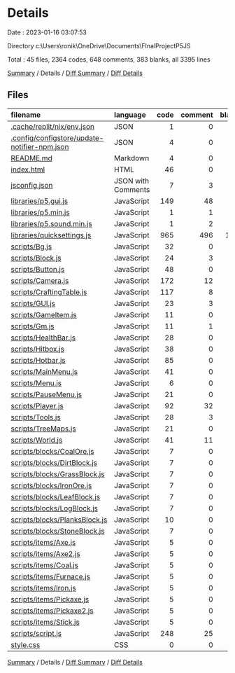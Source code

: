 # Details

Date : 2023-01-16 03:07:53

Directory c:\\Users\\ronik\\OneDrive\\Documents\\FInalProjectP5JS

Total : 45 files,  2364 codes, 648 comments, 383 blanks, all 3395 lines

[Summary](results.md) / Details / [Diff Summary](diff.md) / [Diff Details](diff-details.md)

## Files
| filename | language | code | comment | blank | total |
| :--- | :--- | ---: | ---: | ---: | ---: |
| [.cache/replit/nix/env.json](/.cache/replit/nix/env.json) | JSON | 1 | 0 | 0 | 1 |
| [.config/configstore/update-notifier-npm.json](/.config/configstore/update-notifier-npm.json) | JSON | 4 | 0 | 0 | 4 |
| [README.md](/README.md) | Markdown | 4 | 0 | 6 | 10 |
| [index.html](/index.html) | HTML | 46 | 0 | 0 | 46 |
| [jsconfig.json](/jsconfig.json) | JSON with Comments | 7 | 3 | 0 | 10 |
| [libraries/p5.gui.js](/libraries/p5.gui.js) | JavaScript | 149 | 48 | 55 | 252 |
| [libraries/p5.min.js](/libraries/p5.min.js) | JavaScript | 1 | 1 | 0 | 2 |
| [libraries/p5.sound.min.js](/libraries/p5.sound.min.js) | JavaScript | 1 | 2 | 0 | 3 |
| [libraries/quicksettings.js](/libraries/quicksettings.js) | JavaScript | 965 | 496 | 181 | 1,642 |
| [scripts/Bg.js](/scripts/Bg.js) | JavaScript | 32 | 0 | 2 | 34 |
| [scripts/Block.js](/scripts/Block.js) | JavaScript | 24 | 3 | 4 | 31 |
| [scripts/Button.js](/scripts/Button.js) | JavaScript | 48 | 0 | 2 | 50 |
| [scripts/Camera.js](/scripts/Camera.js) | JavaScript | 172 | 12 | 24 | 208 |
| [scripts/CraftingTable.js](/scripts/CraftingTable.js) | JavaScript | 117 | 8 | 22 | 147 |
| [scripts/GUI.js](/scripts/GUI.js) | JavaScript | 23 | 3 | 1 | 27 |
| [scripts/GameItem.js](/scripts/GameItem.js) | JavaScript | 11 | 0 | 1 | 12 |
| [scripts/Gm.js](/scripts/Gm.js) | JavaScript | 11 | 1 | 2 | 14 |
| [scripts/HealthBar.js](/scripts/HealthBar.js) | JavaScript | 28 | 0 | 6 | 34 |
| [scripts/Hitbox.js](/scripts/Hitbox.js) | JavaScript | 38 | 0 | 6 | 44 |
| [scripts/Hotbar.js](/scripts/Hotbar.js) | JavaScript | 85 | 0 | 8 | 93 |
| [scripts/MainMenu.js](/scripts/MainMenu.js) | JavaScript | 41 | 0 | 3 | 44 |
| [scripts/Menu.js](/scripts/Menu.js) | JavaScript | 6 | 0 | 0 | 6 |
| [scripts/PauseMenu.js](/scripts/PauseMenu.js) | JavaScript | 21 | 0 | 2 | 23 |
| [scripts/Player.js](/scripts/Player.js) | JavaScript | 92 | 32 | 12 | 136 |
| [scripts/Tools.js](/scripts/Tools.js) | JavaScript | 28 | 3 | 4 | 35 |
| [scripts/TreeMaps.js](/scripts/TreeMaps.js) | JavaScript | 21 | 0 | 2 | 23 |
| [scripts/World.js](/scripts/World.js) | JavaScript | 41 | 11 | 6 | 58 |
| [scripts/blocks/CoalOre.js](/scripts/blocks/CoalOre.js) | JavaScript | 7 | 0 | 0 | 7 |
| [scripts/blocks/DirtBlock.js](/scripts/blocks/DirtBlock.js) | JavaScript | 7 | 0 | 0 | 7 |
| [scripts/blocks/GrassBlock.js](/scripts/blocks/GrassBlock.js) | JavaScript | 7 | 0 | 0 | 7 |
| [scripts/blocks/IronOre.js](/scripts/blocks/IronOre.js) | JavaScript | 7 | 0 | 0 | 7 |
| [scripts/blocks/LeafBlock.js](/scripts/blocks/LeafBlock.js) | JavaScript | 7 | 0 | 0 | 7 |
| [scripts/blocks/LogBlock.js](/scripts/blocks/LogBlock.js) | JavaScript | 7 | 0 | 0 | 7 |
| [scripts/blocks/PlanksBlock.js](/scripts/blocks/PlanksBlock.js) | JavaScript | 10 | 0 | 1 | 11 |
| [scripts/blocks/StoneBlock.js](/scripts/blocks/StoneBlock.js) | JavaScript | 7 | 0 | 0 | 7 |
| [scripts/items/Axe.js](/scripts/items/Axe.js) | JavaScript | 5 | 0 | 0 | 5 |
| [scripts/items/Axe2.js](/scripts/items/Axe2.js) | JavaScript | 5 | 0 | 0 | 5 |
| [scripts/items/Coal.js](/scripts/items/Coal.js) | JavaScript | 5 | 0 | 0 | 5 |
| [scripts/items/Furnace.js](/scripts/items/Furnace.js) | JavaScript | 5 | 0 | 0 | 5 |
| [scripts/items/Iron.js](/scripts/items/Iron.js) | JavaScript | 5 | 0 | 0 | 5 |
| [scripts/items/Pickaxe.js](/scripts/items/Pickaxe.js) | JavaScript | 5 | 0 | 0 | 5 |
| [scripts/items/Pickaxe2.js](/scripts/items/Pickaxe2.js) | JavaScript | 5 | 0 | 0 | 5 |
| [scripts/items/Stick.js](/scripts/items/Stick.js) | JavaScript | 5 | 0 | 0 | 5 |
| [scripts/script.js](/scripts/script.js) | JavaScript | 248 | 25 | 32 | 305 |
| [style.css](/style.css) | CSS | 0 | 0 | 1 | 1 |

[Summary](results.md) / Details / [Diff Summary](diff.md) / [Diff Details](diff-details.md)